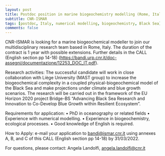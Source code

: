 ```yaml
---
layout: post
title: Postdoc position in marine biogeochemistry modelling (Rome, Italy)
subtitle: CNR-ISMAR
tags: [postdoc, Italy, numerical modelling, biogeochemistry, Black Sea]
comments: false
---
```

CNR-ISMAR is looking for a marine biogeochemical modeller to join our multidisciplinary research team based in Rome, Italy. The duration of the contract is 1 year with possible extensions. Further details in the CALL (English section pp 14-18)
(https://bandi.urp.cnr.it/doc-assegni/documentazione/12253_DOC_IT.pdf).

Research activities: The successful candidate will work in close collaboration with Liège University (MAST group) to increase the biogeochemical complexity in a coupled physical-biogeochemical model of the Black Sea and make projections under climate and blue growth scenarios. The research will be carried out in the framework of the EU Horizon 2020 project Bridge-BS “Advancing Black Sea Research and Innovation to Co-Develop Blue Growth within Resilient Ecosystem”.

Requirements for application:
• PhD in oceanography or related fields
• Experience with numerical modelling.
• Experience in biogeochemistry, ecological processes.
• Good knowledge of English is required.

How to Apply: e-mail your application to bandi@ismar.cnr.it using annexes A, B, and C of this CALL (English section pp 14-18) by 31/03/2022.

For questions, please contact: Angela Landolfi, angela.landolfi@cnr.it
